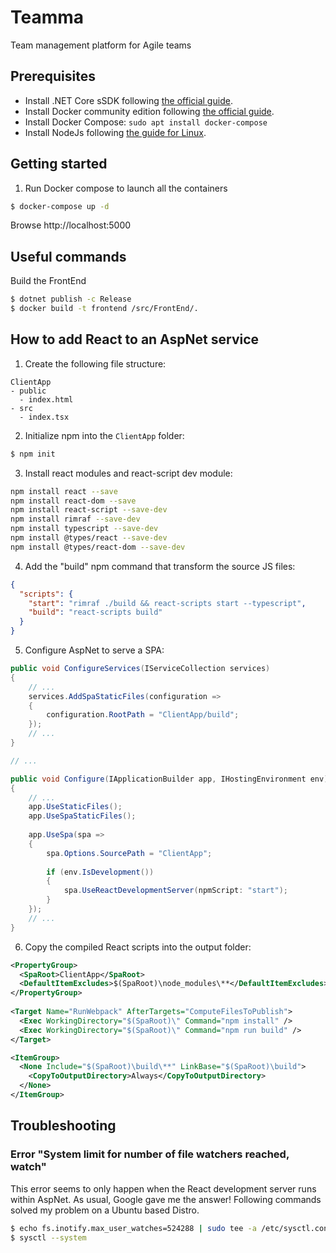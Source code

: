 # Teamma
Team management platform for Agile teams

## Prerequisites

* Install .NET Core sSDK following [the official guide](https://dotnet.microsoft.com/learn/dotnet/hello-world-tutorial/install).
* Install Docker community edition following [the official guide](https://docs.docker.com/install/linux/docker-ce/ubuntu/).
* Install Docker Compose: `sudo apt install docker-compose`
* Install NodeJs following [the guide for Linux](https://github.com/nodesource/distributions/blob/master/README.md#installation-instructions).

## Getting started

1. Run Docker compose to launch all the containers

```bash
$ docker-compose up -d
```

Browse http://localhost:5000

## Useful commands

Build the FrontEnd

```bash
$ dotnet publish -c Release
$ docker build -t frontend /src/FrontEnd/.
```

## How to add React to an AspNet service

1. Create the following file structure:
```
ClientApp
- public
  - index.html
- src
  - index.tsx
```

2. Initialize npm into the `ClientApp` folder:
```bash
$ npm init
```

3. Install react modules and react-script dev module:
```bash
npm install react --save
npm install react-dom --save
npm install react-script --save-dev
npm install rimraf --save-dev
npm install typescript --save-dev
npm install @types/react --save-dev
npm install @types/react-dom --save-dev
```

4. Add the "build" npm command that transform the source JS files:
```json
{
  "scripts": {
    "start": "rimraf ./build && react-scripts start --typescript",
    "build": "react-scripts build"
  }
}
```

5. Configure AspNet to serve a SPA:
```cs
public void ConfigureServices(IServiceCollection services)
{
    // ...
    services.AddSpaStaticFiles(configuration =>
    {
        configuration.RootPath = "ClientApp/build";
    });
    // ...
}

// ...

public void Configure(IApplicationBuilder app, IHostingEnvironment env)
{
    // ...
    app.UseStaticFiles();
    app.UseSpaStaticFiles();
    
    app.UseSpa(spa =>
    {
        spa.Options.SourcePath = "ClientApp";
        
        if (env.IsDevelopment())
        {
            spa.UseReactDevelopmentServer(npmScript: "start");
        }
    });
    // ...
}
```

6. Copy the compiled React scripts into the output folder:
```xml
<PropertyGroup>
  <SpaRoot>ClientApp</SpaRoot>
  <DefaultItemExcludes>$(SpaRoot)\node_modules\**</DefaultItemExcludes>
</PropertyGroup>
  
<Target Name="RunWebpack" AfterTargets="ComputeFilesToPublish">
  <Exec WorkingDirectory="$(SpaRoot)\" Command="npm install" />
  <Exec WorkingDirectory="$(SpaRoot)\" Command="npm run build" />
</Target>

<ItemGroup>
  <None Include="$(SpaRoot)\build\**" LinkBase="$(SpaRoot)\build">
    <CopyToOutputDirectory>Always</CopyToOutputDirectory>
  </None>
</ItemGroup>
```

## Troubleshooting

### Error "System limit for number of file watchers reached, watch"

This error seems to only happen when the React development server runs within AspNet. As usual, Google gave me the answer!
Following commands solved my problem on a Ubuntu based Distro.

```bash
$ echo fs.inotify.max_user_watches=524288 | sudo tee -a /etc/sysctl.conf && sudo sysctl -p
$ sysctl --system
```